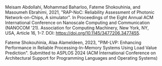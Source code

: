 Meisam Abdollahi, Mohammad Baharloo, Fateme Shokouhinia, and Masoumeh Ebrahimi, 2021, "RAP-NoC: Reliability
Assessment of Photonic Network-on-Chips, A simulator". In Proceedings of the Eight Annual ACM International
Conference on Nanoscale Computing and Communication (NANOCOM '21). Association for Computing Machinery, New
York, NY, USA, Article 16, 1–7. DOI: https://doi.org/10.1145/3477206.3477455.

Fateme Shokouhinia, Alaa Alameldeen, 2023, "PIM-LVP: Enhancing Performance in Reliable Processing-In-Memory Systems Using Load Value Prediction". Submitted to ASPLOS 2024 (ACM International Conference on Architectural Support for Programming Languages and Operating Systems)
